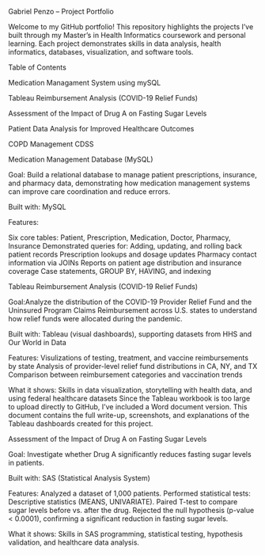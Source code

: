 Gabriel Penzo – Project Portfolio

Welcome to my GitHub portfolio! This repository highlights the projects I’ve built through my Master’s in Health Informatics coursework and personal learning. Each project demonstrates skills in data analysis, health informatics, databases, visualization, and software tools.

Table of Contents

Medication Managament System using mySQL

Tableau Reimbursement Analysis (COVID-19 Relief Funds)

Assessment of the Impact of Drug A on Fasting Sugar Levels

Patient Data Analysis for Improved Healthcare Outcomes

COPD Management CDSS

Medication Management Database (MySQL)

Goal: Build a relational database to manage patient prescriptions, insurance, and pharmacy data, demonstrating how medication management systems can improve care coordination and reduce errors.

Built with: MySQL

Features:

Six core tables: Patient, Prescription, Medication, Doctor, Pharmacy, Insurance
Demonstrated queries for:
Adding, updating, and rolling back patient records
Prescription lookups and dosage updates
Pharmacy contact information via JOINs
Reports on patient age distribution and insurance coverage
Case statements, GROUP BY, HAVING, and indexing

Tableau Reimbursement Analysis (COVID-19 Relief Funds)

Goal:Analyze the distribution of the COVID-19 Provider Relief Fund and the Uninsured Program Claims Reimbursement across U.S. states to understand how relief funds were allocated during the pandemic.

Built with: Tableau (visual dashboards), supporting datasets from HHS and Our World in Data

Features:
Visulizations of testing, treatment, and vaccine reimbursements by state
Analysis of provider-level relief fund distributions in CA, NY, and TX
Comparison between reimbursement categories and vaccination trends

What it shows: 
Skills in data visualization, storytelling with health data, and using federal healthcare datasets
Since the Tableau workbook is too large to upload directly to GitHub, I’ve included a Word document version.
This document contains the full write-up, screenshots, and explanations of the Tableau dashboards created for this project.

Assessment of the Impact of Drug A on Fasting Sugar Levels

Goal: Investigate whether Drug A significantly reduces fasting sugar levels in patients.

Built with: SAS (Statistical Analysis System)

Features:
Analyzed a dataset of 1,000 patients.
Performed statistical tests:
Descriptive statistics (MEANS, UNIVARIATE).
Paired T-test to compare sugar levels before vs. after the drug.
Rejected the null hypothesis (p-value < 0.0001), confirming a significant reduction in fasting sugar levels.

What it shows: Skills in SAS programming, statistical testing, hypothesis validation, and healthcare data analysis.
